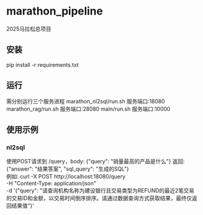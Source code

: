 # marathon_pipeline
2025马拉松总项目

## 安装
pip install -r requirements.txt

## 运行
需分别运行三个服务进程
marathon_nl2sql/run.sh   服务端口:18080
marathon_rag/run.sh  服务端口:28080
main/run.sh   服务端口:10000

## 使用示例

### nl2sql

使用POST请求到 /query，body: {"query": "销量最高的产品是什么"}
返回: {"answer": "结果答案", "sql_query": "生成的SQL"}\
例如:
curl -X POST http://localhost:18080/query \
     -H "Content-Type: application/json" \
     -d '{"query": "请查询机构名称为建设银行且交易类型为REFUND的最近2笔交易的交易ID和金额，以交易时间倒序排序。请通过数据查询方式获取结果，最终仅返回结果值"}'

